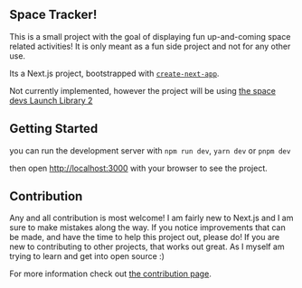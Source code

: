 ## Space Tracker!
This is a small project with the goal of displaying fun up-and-coming space related activities! It is only meant as a fun side project and not for any other use.

Its a Next.js project, bootstrapped with [`create-next-app`](https://github.com/vercel/next.js/tree/canary/packages/create-next-app).

Not currently implemented, however the project will be using [the space devs Launch Library 2](https://thespacedevs.com/llapi)
## Getting Started

you can run the development server with `npm run dev`, `yarn dev` or `pnpm dev`

then open [http://localhost:3000](http://localhost:3000) with your browser to see the project.

## Contribution
Any and all contribution is most welcome! I am fairly new to Next.js and I am sure to make mistakes along the way. If you notice improvements that can be made, and have the time to help this project out, please do! If you are new to contributing to other projects, that works out great. As I myself am trying to learn and get into open source :)

For more information check out [the contribution page](CONTRIBUTING.md).
